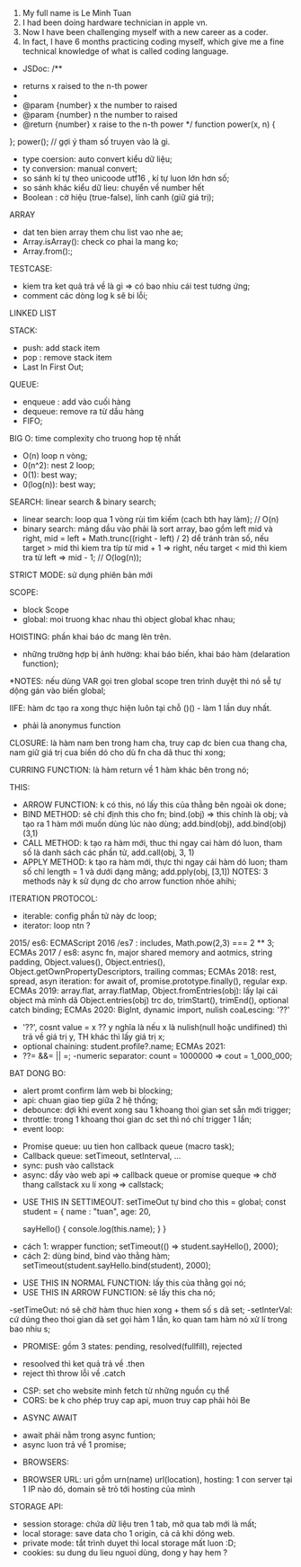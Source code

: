 1. My full name is Le Minh Tuan
2. I had been doing hardware technician in apple vn. 
3. Now I have been challenging myself with a new career as a coder.
4. In fact, I have 6 months practicing coding myself, which give me a fine technical knowledge of what is called coding language.


- JSDoc: 
/**
 * returns x raised to the n-th power
 * 
 * @param {number} x the number to raised
 * @param {number} n the number to raised
 * @return {number} x raise to the n-th power
 */
  function power(x, n) {

  };
  power(); // gợi ý tham số truyen vào là gì.

- type coersion: auto convert kiểu dữ liệu;
- ty conversion: manual convert;
- so sánh kí tự theo unicoode utf16 , kí tự luon lớn hơn số;
- so sánh khác kiểu dữ lieu: chuyển về number hết
- Boolean : cờ hiệu (true-false), lính canh (giữ giá trị);

ARRAY
- dat ten bien array them chu list vao nhe ae;
- Array.isArray(): check co phai la mang ko;
- Array.from():;

TESTCASE:
- kiem tra ket quả trả về là gì => có bao nhiu cái test tương ứng;
- comment các dòng log k sẽ bi lỗi;


LINKED LIST


STACK:
- push: add stack item
- pop : remove stack item
- Last In First Out;

QUEUE:
- enqueue : add vào cuối hàng
- dequeue: remove ra từ dầu hàng
- FIFO;

BIG O: time complexity cho truong hop tệ nhất
- O(n) loop n vòng;
- 0(n^2): nest 2 loop;
- 0(1): best way;
- 0(log(n)): best way;

SEARCH: linear search & binary search;
- linear search: loop qua 1 vòng rùi tìm kiếm (cach bth hay làm); // O(n)
- binary search: mảng dầu vào phải là sort array, bao gồm left mid và right, mid = left + Math.trunc((right - left) / 2) dể tránh tràn số, nếu target > mid thì kiem tra típ từ mid + 1 => right, nếu target < mid thì kiem tra từ left => mid - 1; // O(log(n));

STRICT MODE: sử dụng phiên bản mới

SCOPE:
- block Scope
- global: moi truong khac nhau thì object global khac nhau;

HOISTING: phần khai báo dc mang lên trên.
- những trường hợp bị ảnh hường: khai báo biến, khai báo hàm (delaration function);

*NOTES: nếu dùng VAR gọi tren global scope tren trình duyệt thì nó sễ tự dộng gán vào biến global;

IIFE: hàm dc tạo ra xong thực hiện luôn tại chỗ ()() - làm 1 lần duy nhất.
- phải là anonymus function

CLOSURE: là hàm nam ben trong ham cha, truy cap dc bien cua thang cha, nam giữ giá trị cua biến dó cho dù fn cha dã thuc thi xong;

CURRING FUNCTION: là hàm return về 1 hàm khác bên trong nó;

THIS:
- ARROW FUNCTION: k có this, nó lấy this của thằng bên ngoài ok done;
- BIND METHOD: sẽ chỉ định this cho fn; bind.(obj) => this chính là obj; và tạo ra 1 hàm mới muốn dùng lúc nào dùng; add.bind(obj), add.bind(obj)(3,1)
- CALL METHOD: k tạo ra hàm mới, thuc thi ngay cai hàm dó luon, tham số là danh sách các phần tử, add.call(obj, 3, 1)
- APPLY METHOD: k tạo ra hàm mới, thực thi ngay cái hàm dó luon; tham số chỉ length = 1 và dưới dạng mãng; add.pply(obj, [3,1])
NOTES: 3 methods này k sử dụng dc cho arrow function nhóe ahihi;

ITERATION PROTOCOL:
- iterable: config phần tử này dc loop;
- iterator: loop ntn ?

2015/ es6: 
ECMAScript 2016 /es7 : includes, Math.pow(2,3) === 2 ** 3;
ECMAs 2017 / es8: async fn, major shared memory and aotmics, string padding, Object.values(), Object.entries(), Object.getOwnPropertyDescriptors, trailing commas;
ECMAs 2018: rest, spread, asyn iteration: for await of, promise.prototype.finally(), regular exp.
ECMAs 2019: array.flat, array.flatMap, Object.fromEntries(obj): lấy lại cái object mà mình dã Object.entries(obj) trc do, trimStart(), trimEnd(), optional catch binding;
ECMAs 2020:  BigInt, dynamic import, nulish coaLescing: '??'
- '??', cosnt value = x ?? y nghĩa là nếu x là nulish(null hoặc undifined) thì trả về giá trị y, TH khác thì lấy giá trị x;
- optional chaining: student.profile?.name;
ECMAs 2021: 
- ??= &&= || =;
-numeric separator: count = 1000000 => cout = 1_000_000;

BAT DONG BO:
- alert promt confirm làm web bi blocking;
- api: chuan giao tiep giữa 2 hệ thống;
- debounce: dợi khi event xong sau 1 khoang thoi gian set sẵn mới trigger;
- throttle: trong 1 khoang thoi gian dc set thì nó chỉ trigger 1 lần;
- event loop: 
 + Promise queue: uu tien hon callback queue (macro task);
 + Callback queue: setTimeout, setInterval, ...
 + sync: push vào callstack
 + async: dẩy vào web api => callback queue or promise queque => chờ thang callstack xu lí xong => callstack;
- USE THIS IN SETTIMEOUT:  setTimeOut tự bind cho this = global;
const student = {
  name : "tuan",
  age: 20,

  sayHello() {
    console.log(this.name);
  }
}
+ cách 1: wrapper function; setTimeout(() => student.sayHello(), 2000);
+ cách 2: dùng bind, bind vào thằng hàm; setTimeout(student.sayHello.bind(student), 2000);

- USE THIS IN NORMAL FUNCTION: lấy this của thằng gọi nó;
- USE THIS IN ARROW FUNCTION: sẽ lấy this cha nó;

-setTimeOut: nó sẽ chờ hàm thuc hien xong + them số s dã set;
-setInterVal: cứ dúng theo thoi gian dã set gọi hàm 1 lần, ko quan tam hàm nó xử lí trong bao nhiu s;

- PROMISE: gồm 3 states: pending, resolved(fullfill), rejected
+ resoolved thì ket quả trả về .then
+ reject thì throw lỗi về .catch

- CSP: set cho website mình fetch từ những nguồn cụ thể
- CORS: be k cho phép truy cap api, muon truy cap phải hỏi Be

+ ASYNC AWAIT
- await phải nằm trong async funtion;
- async luon trả về 1 promise;

+ BROWSERS: 
- BROWSER URL: uri gồm urn(name) url(location), hosting: 1 con server tại 1 IP nào dó, domain sẽ trỏ tới hosting của mình

STORAGE API:
- session storage: chứa dữ liệu tren 1 tab, mở qua tab mới là mất;
- local storage: save data cho 1 origin, cả cả khi dóng web.
- private mode: tắt trình duyet thì local storage mất luon :D;
- cookies: su dung du lieu nguoi dùng, dong y hay hem ?